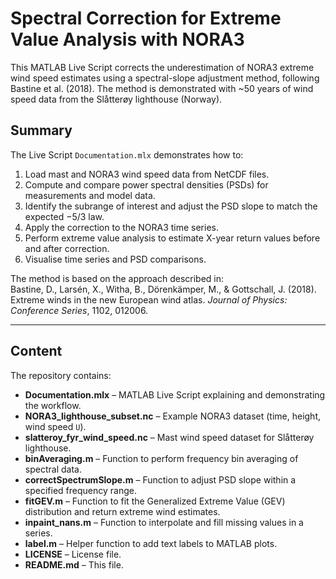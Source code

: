 # Spectral Correction for Extreme Value Analysis with NORA3  

This MATLAB Live Script corrects the underestimation of NORA3 extreme wind speed estimates using a spectral-slope adjustment method, following Bastine et al. (2018). The method is demonstrated with ~50 years of wind speed data from the Slåtterøy lighthouse (Norway).  

## Summary  

The Live Script `Documentation.mlx` demonstrates how to:  

1. Load mast and NORA3 wind speed data from NetCDF files.  
2. Compute and compare power spectral densities (PSDs) for measurements and model data.  
3. Identify the subrange of interest and adjust the PSD slope to match the expected −5/3 law.  
4. Apply the correction to the NORA3 time series.  
5. Perform extreme value analysis to estimate X-year return values before and after correction.  
6. Visualise time series and PSD comparisons.  

The method is based on the approach described in:  
Bastine, D., Larsén, X., Witha, B., Dörenkämper, M., & Gottschall, J. (2018). Extreme winds in the new European wind atlas. *Journal of Physics: Conference Series*, 1102, 012006.  

---

## Content  

The repository contains:  

- **Documentation.mlx** – MATLAB Live Script explaining and demonstrating the workflow.  
- **NORA3_lighthouse_subset.nc** – Example NORA3 dataset (time, height, wind speed `U`).  
- **slatteroy_fyr_wind_speed.nc** – Mast wind speed dataset for Slåtterøy lighthouse.  
- **binAveraging.m** – Function to perform frequency bin averaging of spectral data.  
- **correctSpectrumSlope.m** – Function to adjust PSD slope within a specified frequency range.  
- **fitGEV.m** – Function to fit the Generalized Extreme Value (GEV) distribution and return extreme wind estimates.  
- **inpaint_nans.m** – Function to interpolate and fill missing values in a series.  
- **label.m** – Helper function to add text labels to MATLAB plots.  
- **LICENSE** – License file.  
- **README.md** – This file.  
